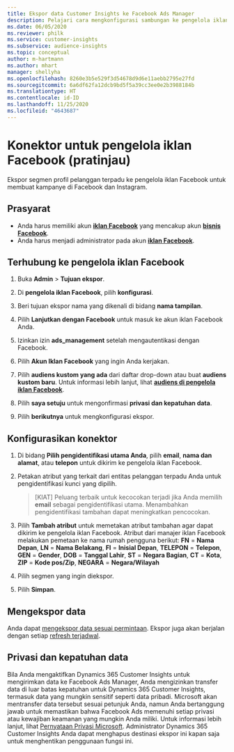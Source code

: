 ```yaml
---
title: Ekspor data Customer Insights ke Facebook Ads Manager
description: Pelajari cara mengkonfigurasi sambungan ke pengelola iklan Facebook.
ms.date: 06/05/2020
ms.reviewer: philk
ms.service: customer-insights
ms.subservice: audience-insights
ms.topic: conceptual
author: m-hartmann
ms.author: mhart
manager: shellyha
ms.openlocfilehash: 8260e3b5e529f3d54678d9d6e11aebb2795e27fd
ms.sourcegitcommit: 6a6df62fa12dcb9bd5f5a39cc3ee0e2b3988184b
ms.translationtype: HT
ms.contentlocale: id-ID
ms.lasthandoff: 11/25/2020
ms.locfileid: "4643687"
---
```

# <a name="connector-for-facebook-ads-manager-preview"></a>Konektor untuk pengelola iklan Facebook (pratinjau)

Ekspor segmen profil pelanggan terpadu ke pengelola iklan Facebook untuk membuat kampanye di Facebook dan Instagram.

## <a name="prerequisites"></a>Prasyarat

- Anda harus memiliki akun [**iklan Facebook**](https://www.facebook.com/business/learn/lessons/step-by-step-ads-manager-account) yang mencakup akun [**bisnis Facebook**](https://business.facebook.com/).
- Anda harus menjadi administrator pada akun [**iklan Facebook**](https://www.facebook.com/business/learn/lessons/step-by-step-ads-manager-account).

## <a name="connect-to-facebook-ads-manager"></a>Terhubung ke pengelola iklan Facebook

1. Buka **Admin** > **Tujuan ekspor**.

1. Di **pengelola iklan Facebook**, pilih **konfigurasi**.

1. Beri tujuan ekspor nama yang dikenali di bidang **nama tampilan**.

1. Pilih **Lanjutkan dengan Facebook** untuk masuk ke akun iklan Facebook Anda.

1. Izinkan izin **ads_management** setelah mengautentikasi dengan Facebook.

1. Pilih **Akun Iklan Facebook** yang ingin Anda kerjakan.

1. Pilih **audiens kustom yang ada** dari daftar drop-down atau buat **audiens kustom baru**. Untuk informasi lebih lanjut, lihat [**audiens di pengelola iklan Facebook**](https://www.facebook.com/business/help/744354708981227?id=2469097953376494).

1. Pilih **saya setuju** untuk mengonfirmasi **privasi dan kepatuhan data**.

1. Pilih **berikutnya** untuk mengkonfigurasi ekspor.

## <a name="configure-the-connector"></a>Konfigurasikan konektor

1. Di bidang **Pilih pengidentifikasi utama Anda**, pilih **email**, **nama dan alamat**, atau **telepon** untuk dikirim ke pengelola iklan Facebook.

1. Petakan atribut yang terkait dari entitas pelanggan terpadu Anda untuk pengidentifikasi kunci yang dipilih.
   > [KIAT] Peluang terbaik untuk kecocokan terjadi jika Anda memilih **email** sebagai pengidentifikasi utama. Menambahkan pengidentifikasi tambahan dapat meningkatkan pencocokan.

1. Pilih **Tambah atribut** untuk memetakan atribut tambahan agar dapat dikirim ke pengelola iklan Facebook. Atribut dari manajer iklan Facebook melakukan pemetaan ke nama rumah pengguna berikut: **FN** = **Nama Depan**, **LN** = **Nama Belakang**, **FI** = **Inisial Depan**, **TELEPON** = **Telepon**, **GEN** = **Gender**, **DOB** = **Tanggal Lahir**, **ST** = **Negara Bagian**, **CT** = **Kota**, **ZIP** = **Kode pos/Zip**, **NEGARA** = **Negara/Wilayah**

1. Pilih segmen yang ingin diekspor.

1. Pilih **Simpan**.

## <a name="export-the-data"></a>Mengekspor data

Anda dapat [mengekspor data sesuai permintaan](export-destinations.md). Ekspor juga akan berjalan dengan setiap [refresh terjadwal](system.md#schedule-tab).

## <a name="data-privacy-and-compliance"></a>Privasi dan kepatuhan data

Bila Anda mengaktifkan Dynamics 365 Customer Insights untuk mengirimkan data ke Facebook Ads Manager, Anda mengizinkan transfer data di luar batas kepatuhan untuk Dynamics 365 Customer Insights, termasuk data yang mungkin sensitif seperti data pribadi. Microsoft akan mentransfer data tersebut sesuai petunjuk Anda, namun Anda bertanggung jawab untuk memastikan bahwa Facebook Ads memenuhi setiap privasi atau kewajiban keamanan yang mungkin Anda miliki. Untuk informasi lebih lanjut, lihat [Pernyataan Privasi Microsoft](https://go.microsoft.com/fwlink/?linkid=396732).
Administrator Dynamics 365 Customer Insights Anda dapat menghapus destinasi ekspor ini kapan saja untuk menghentikan penggunaan fungsi ini.
